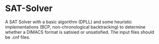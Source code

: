 # SAT-Solver
A SAT Solver with a basic algorithm (DPLL) and some heuristic implementations (BCP, non-chronological backtracking) to determine whether a DIMACS format is satisied or unsatisfied. 
The input files should be .cnf files.
